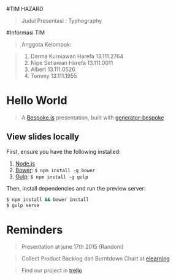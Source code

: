 
#TIM HAZARD

 > Judul Presentasi : Typhography

#Informasi TIM
 > Anggota Kelompok:
 
 > 1. Darma Kurniawan Harefa 13.111.2764
 > 2. Nipe Setiawan Harefa   13.111.0011
 > 3. Albert                 13.111.0526
 > 4. Tommy                  13.111.1955

# Hello World
> A [Bespoke.js](http://markdalgleish.com/projects/bespoke.js) presentation, built with [generator-bespoke](https://github.com/markdalgleish/generator-bespoke)

## View slides locally

First, ensure you have the following installed:

1. [Node.js](http://nodejs.org)
2. [Bower](http://bower.io): `$ npm install -g bower`
3. [Gulp](http://gulpjs.com): `$ npm install -g gulp`

Then, install dependencies and run the preview server:

```bash
$ npm install && bower install
$ gulp serve
```
# Reminders
> Presentation at june 17th 2015 (Random)

> Collect Product Backlog dan Burntdown Chart at [elearning](https://www.mikroskil.ac.id/elearning/mod/assign/view.php?id=10021)

> Find our project in [trello](https://trello.com/b/F85XiNSm/hazard)

